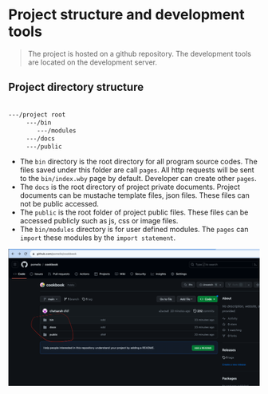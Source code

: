 # Project structure and development tools
> The project is hosted on a github repository. The development tools are located on the development server.

## Project directory structure
```

---/project root
     ---/bin
        ---/modules
     ---/docs
     ---/public
```


- The `bin` directory is the root directory for all program source codes. The files saved under this folder are call `pages`. All http requests will be sent to the `bin/index.wby` page by default. Developer can create other `pages`.
- The `docs` is the root directory of project private documents. Project documents can be mustache template files, json files. These files can not be public accessed.
- The `public` is the root folder of project public files. These files can be accessed publicly such as js, css or image files.
- The `bin/modules` directory is for user defined modules. The `pages` can `import` these modules by the `import statement`.


![project file system structure](/public/images/project_file_structure.png)
